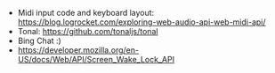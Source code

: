 * Midi input code and keyboard layout: https://blog.logrocket.com/exploring-web-audio-api-web-midi-api/
* Tonal: https://github.com/tonaljs/tonal
* Bing Chat :)
* https://developer.mozilla.org/en-US/docs/Web/API/Screen_Wake_Lock_API
